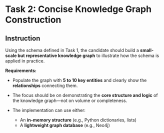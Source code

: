 # Task 2: Concise Knowledge Graph Construction

## Instruction

Using the schema defined in Task 1, the candidate should build a **small-scale but representative knowledge graph** to illustrate how the schema is applied in practice.

**Requirements:**

* Populate the graph with **5 to 10 key entities** and clearly show the **relationships** connecting them.
* The focus should be on demonstrating the **core structure and logic** of the knowledge graph—not on volume or completeness.
* The implementation can use either:

  * An **in-memory structure** (e.g., Python dictionaries, lists)
  * A **lightweight graph database** (e.g., Neo4j)


